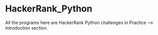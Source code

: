 # HackerRank_Python

All the programs here are HackerRank Python challenges in Practice --> Introduction section.
